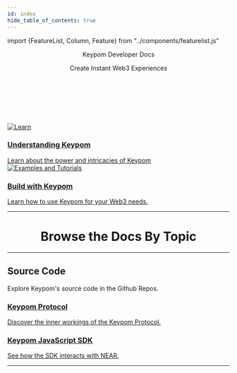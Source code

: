 ```yaml
---
id: index
hide_table_of_contents: true
---
```

import {FeatureList, Column, Feature} from "../components/featurelist.js"

<center>
  <p class="pink-main-header-text"> Keypom Developer Docs </p>
</center>
<center>
  <p class="white-main-subheader-text" > Create Instant Web3 Experiences </p>
</center>
<br></br>
<br></br>
<br></br>




<div class="container">
  <div class="row">
    <div class="col col--6">
      <a href="/docs/next/exec-summary">
        <div class="card mb-3">
          <div class="card__image">
            <img src={require("/static/img/newMoonCrop.png").default} alt="Learn" />
            <div class="card__body">
              <h3>Understanding Keypom</h3>
              Learn about the power and intricacies of Keypom
            </div>
          </div>
        </div>
      </a>
    </div>
    <div class="col col--6">
      <a href="/docs/next/Tutorials/welcome">
        <div class="card mb-3">
          <div class="card__image">
            <img src={require("/static/img/docs/homepage-banner-2.png").default} alt="Examples and Tutorials" />
            <div class="card__body">
              <h3>Build with Keypom</h3>
                Learn how to use Keypom for your Web3 needs.
            </div>
          </div>
        </div>
      </a>
    </div>
  </div>
</div>

<hr class="subsection" />

<center><h1 class="text-center big-title" > Browse the Docs By Topic </h1></center>

<FeatureList width = "100%">

  <Column title="Understanding Keypom" size ="3">
    <Feature url="../../docs/next/Concepts/Keypom%20Protocol/overview" title="What is Keypom?" subtitle="Learn the Basics of Keypom" image="docs/icons/key.png" />
    <Feature url="../../docs/next/Concepts/Keypom%20Protocol/Github%20Readme/Types%20of%20Drops/introduction" title="Types of Drops" subtitle="Find out what you can send using Keypom" image="docs/icons/tutorials.png" />
    <Feature url="../../docs/next/Concepts/Keypom%20Protocol/Github%20Readme/Types%20of%20Drops/drop-customization" title="Customize your Drops" subtitle="Learn to configure your Keypom drop" image="docs/icons/update.png" />
  </Column>

  <Column title="Beginner Tutorials" size="3">
    <Feature url="../../docs/next/Tutorials/Basics/simple-drops" title="Simple Drop" subtitle="Send $NEAR" image="docs/icons/random.png" />
    <Feature url="../../docs/next/Tutorials/Basics/nft-drops" title="Non-Fungible Token Drop" subtitle="Send Non-Fungible Tokens" image="docs/icons/near_place.png" />
    <Feature url="../../docs/next/Tutorials/Basics/ft-drops" title="Fungible Token Drop" subtitle="Send Fungible Tokens" image="docs/icons/ft.png" />
    <Feature url="../../docs/next/Tutorials/Basics/fc-drops" title="Function Call Drop" subtitle="Keypom's most powerful drop" image="docs/icons/oracle.png" />
  </Column>

  <Column title="Advanced Tutorials" size="3">
    <Feature url="../../docs/next/Tutorials/Advanced/ticketing/introduction" title="Ticketing" subtitle="Power your next event with Keypom" image="docs/icons/nft.png" />
    <Feature url="../../docs/next/Tutorials/Advanced/daos/introduction" title="DAO Onboarding" subtitle="Level up your DAO with a seamless onboarding experience" image="docs/icons/dao.png" />
    <Feature url="../../docs/next/Tutorials/Advanced/subscriptions/introduction" title="Subscriptions using Web3" subtitle="Make a Web3 subscription service" image="docs/icons/subscription.png" />
  </Column>

  <Column title="Developer Documentation" size="3">
    <Feature url="docs/next/keypom-sdk/welcome" title="Keypom TypeDocs" subtitle="Spin-up your first dApp" image="docs/icons/typedocs.png" />
    <Feature url="https://github.com/keypom/keypom-js" title="JavaScript SDK Repo" subtitle="Keypom SDK behind the scenes" image="moon.svg" />
    <Feature url="https://docs.near.org/tools/near-api-js/quick-reference" title="NEAR-API-JS" subtitle="Learn to interact with NEAR using JavaScript" image="docs/icons/near-api-js.png" />
  </Column>


</FeatureList>


---

## Source Code

Explore Keypom's source code in the Github Repos.

<div class="container">
  <div class="row">
    <div class="col">
      <a href="https://github.com/keypom/keypom">
        <div class="card h-100">
          <div class="card__body">
            <h3>Keypom Protocol</h3>
            Discover the inner workings of the Keypom Protocol.
          </div>
        </div>
      </a>
    </div>
    <div class="col">
      <a href="https://github.com/keypom/keypom-js">
        <div class="card h-100">
          <div class="card__body">
            <h3>Keypom JavaScript SDK</h3>
              See how the SDK interacts with NEAR.
          </div>
        </div>
      </a>
    </div>
  </div>
</div>

<hr class="subsection" />

<ContactUs />